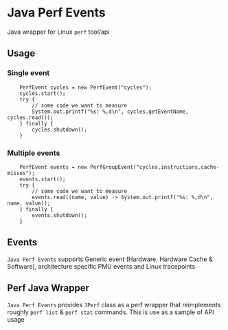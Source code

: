 # Java Perf Events

Java wrapper for Linux `perf` tool/api

## Usage

### Single event
```
    PerfEvent cycles = new PerfEvent("cycles");
    cycles.start();
    try {
        // some code we want to measure
        System.out.printf("%s: %,d\n", cycles.getEventName, cycles.read());
    } finally {
        cycles.shutdown();
    }
```

### Multiple events
```
    PerfEvent events = new PerfGroupEvent("cycles,instructions,cache-misses");
    events.start();
    try {
        // some code we want to measure
        events.read((name, value) -> System.out.printf("%s: %,d\n", name, value));
    } finally {
        events.shutdown();
    }
```

## Events

`Java Perf Events` supports Generic event (Hardware, Hardware Cache & Software), architecture specific PMU events and Linux tracepoints
 
 ## Perf Java Wrapper
 
 `Java Perf Events` provides `JPerf` class as a perf wrapper that reimplements roughly `perf list` & `perf stat` commands. This is use as a sample of API usage 